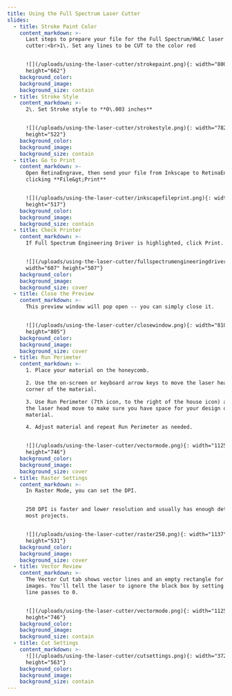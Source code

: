 ```yaml
---
title: Using the Full Spectrum Laser Cutter
slides:
  - title: Stroke Paint Color
    content_markdown: >-
      Last steps to prepare your file for the Full Spectrum/HWLC laser
      cutter:<br>1\. Set any lines to be CUT to the color red


      ![](/uploads/using-the-laser-cutter/strokepaint.png){: width="800"
      height="662"}
    background_color:
    background_image:
    background_size: contain
  - title: Stroke Style
    content_markdown: >-
      2\. Set Stroke style to **0\.003 inches**


      ![](/uploads/using-the-laser-cutter/strokestyle.png){: width="782"
      height="522"}
    background_color:
    background_image:
    background_size: contain
  - title: Go to Print
    content_markdown: >-
      Open RetinaEngrave, then send your file from Inkscape to RetinaEngrave by
      clicking **File&gt;Print**


      ![](/uploads/using-the-laser-cutter/inkscapefileprint.png){: width="685"
      height="517"}
    background_color:
    background_image:
    background_size: contain
  - title: Check Printer
    content_markdown: >-
      If Full Spectrum Engineering Driver is highlighted, click Print.


      ![](/uploads/using-the-laser-cutter/fullspectrumengineeringdriver.png){:
      width="607" height="507"}
    background_color:
    background_image:
    background_size: cover
  - title: Close the Preview
    content_markdown: >-
      This preview window will pop open -- you can simply close it.


      ![](/uploads/using-the-laser-cutter/closewindow.png){: width="810"
      height="805"}
    background_color:
    background_image:
    background_size: cover
  - title: Run Perimeter
    content_markdown: >-
      1. Place your material on the honeycomb.

      2. Use the on-screen or keyboard arrow keys to move the laser head to a
      corner of the material.

      3. Use Run Perimeter (7th icon, to the right of the house icon) and watch
      the laser head move to make sure you have space for your design on the
      material.

      4. Adjust material and repeat Run Perimeter as needed.


      ![](/uploads/using-the-laser-cutter/vectormode.png){: width="1125"
      height="746"}
    background_color:
    background_image:
    background_size: cover
  - title: Raster Settings
    content_markdown: >-
      In Raster Mode, you can set the DPI.


      250 DPI is faster and lower resolution and usually has enough detail for
      most projects.


      ![](/uploads/using-the-laser-cutter/raster250.png){: width="1137"
      height="531"}
    background_color:
    background_image:
    background_size: cover
  - title: Vector Review
    content_markdown: >-
      The Vector Cut tab shows vector lines and an empty rectangle for raster
      images. You'll tell the laser to ignore the black box by setting the black
      line passes to 0.


      ![](/uploads/using-the-laser-cutter/vectormode.png){: width="1125"
      height="746"}
    background_color:
    background_image:
    background_size: contain
  - title: Cut Settings
    content_markdown: >-
      ![](/uploads/using-the-laser-cutter/cutsettings.png){: width="372"
      height="563"}
    background_color:
    background_image:
    background_size: contain
---
```



